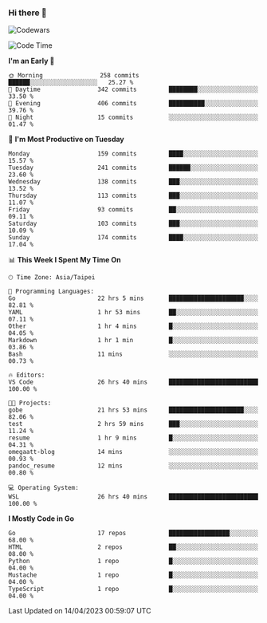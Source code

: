 ### Hi there 👋

![Codewars](https://www.codewars.com/users/omegaatt36/badges/small)

<!--START_SECTION:waka-->
![Code Time](http://img.shields.io/badge/Code%20Time-1%2C037%20hrs%2013%20mins-blue)

**I'm an Early 🐤** 

```text
🌞 Morning                258 commits         ██████░░░░░░░░░░░░░░░░░░░   25.27 % 
🌆 Daytime                342 commits         ████████░░░░░░░░░░░░░░░░░   33.50 % 
🌃 Evening                406 commits         ██████████░░░░░░░░░░░░░░░   39.76 % 
🌙 Night                  15 commits          ░░░░░░░░░░░░░░░░░░░░░░░░░   01.47 % 
```
📅 **I'm Most Productive on Tuesday** 

```text
Monday                   159 commits         ████░░░░░░░░░░░░░░░░░░░░░   15.57 % 
Tuesday                  241 commits         ██████░░░░░░░░░░░░░░░░░░░   23.60 % 
Wednesday                138 commits         ███░░░░░░░░░░░░░░░░░░░░░░   13.52 % 
Thursday                 113 commits         ███░░░░░░░░░░░░░░░░░░░░░░   11.07 % 
Friday                   93 commits          ██░░░░░░░░░░░░░░░░░░░░░░░   09.11 % 
Saturday                 103 commits         ███░░░░░░░░░░░░░░░░░░░░░░   10.09 % 
Sunday                   174 commits         ████░░░░░░░░░░░░░░░░░░░░░   17.04 % 
```


📊 **This Week I Spent My Time On** 

```text
🕑︎ Time Zone: Asia/Taipei

💬 Programming Languages: 
Go                       22 hrs 5 mins       █████████████████████░░░░   82.81 % 
YAML                     1 hr 53 mins        ██░░░░░░░░░░░░░░░░░░░░░░░   07.11 % 
Other                    1 hr 4 mins         █░░░░░░░░░░░░░░░░░░░░░░░░   04.05 % 
Markdown                 1 hr 1 min          █░░░░░░░░░░░░░░░░░░░░░░░░   03.86 % 
Bash                     11 mins             ░░░░░░░░░░░░░░░░░░░░░░░░░   00.73 % 

🔥 Editors: 
VS Code                  26 hrs 40 mins      █████████████████████████   100.00 % 

🐱‍💻 Projects: 
gobe                     21 hrs 53 mins      █████████████████████░░░░   82.06 % 
test                     2 hrs 59 mins       ███░░░░░░░░░░░░░░░░░░░░░░   11.24 % 
resume                   1 hr 9 mins         █░░░░░░░░░░░░░░░░░░░░░░░░   04.31 % 
omegaatt-blog            14 mins             ░░░░░░░░░░░░░░░░░░░░░░░░░   00.93 % 
pandoc_resume            12 mins             ░░░░░░░░░░░░░░░░░░░░░░░░░   00.80 % 

💻 Operating System: 
WSL                      26 hrs 40 mins      █████████████████████████   100.00 % 
```

**I Mostly Code in Go** 

```text
Go                       17 repos            █████████████████░░░░░░░░   68.00 % 
HTML                     2 repos             ██░░░░░░░░░░░░░░░░░░░░░░░   08.00 % 
Python                   1 repo              █░░░░░░░░░░░░░░░░░░░░░░░░   04.00 % 
Mustache                 1 repo              █░░░░░░░░░░░░░░░░░░░░░░░░   04.00 % 
TypeScript               1 repo              █░░░░░░░░░░░░░░░░░░░░░░░░   04.00 % 
```




 Last Updated on 14/04/2023 00:59:07 UTC
<!--END_SECTION:waka-->

<!--
**omegaatt36/omegaatt36** is a ✨ _special_ ✨ repository because its `README.md` (this file) appears on your GitHub profile.

Here are some ideas to get you started:

- 🔭 I’m currently working on ...
- 🌱 I’m currently learning ...
- 👯 I’m looking to collaborate on ...
- 🤔 I’m looking for help with ...
- 💬 Ask me about ...
- 📫 How to reach me: ...
- 😄 Pronouns: ...
- ⚡ Fun fact: ...
-->
